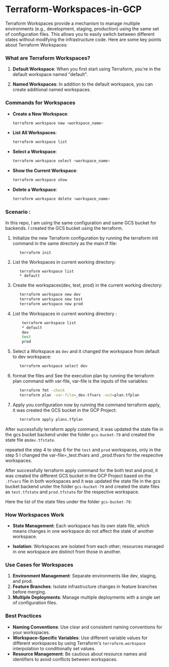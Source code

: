 # Terraform-Workspaces-in-GCP

Terraform Workspaces provide a mechanism to manage multiple environments (e.g., development, staging, production) using the same set of configuration files. This allows you to easily switch between different states without modifying the infrastructure code. Here are some key points about Terraform Workspaces:

### What are Terraform Workspaces?

1. **Default Workspace**: When you first start using Terraform, you're in the default workspace named "default".

2. **Named Workspaces**: In addition to the default workspace, you can create additional named workspaces.

### Commands for Workspaces

- **Create a New Workspace**: 
  ```sh
  terraform workspace new <workspace_name>
  ```
- **List All Workspaces**:
  ```sh
  terraform workspace list
  ```
- **Select a Workspace**:
  ```sh
  terraform workspace select <workspace_name>
  ```
- **Show the Current Workspace**:
  ```sh
  terraform workspace show
  ```
- **Delete a Workspace**:
  ```sh
  terraform workspace delete <workspace_name>
  ```

### Scenario :

In this repo, I am using the same configuration and same GCS bucket for backends. I created the GCS bucket using the terraform.

1. Initialize the new Terraform configuration by running the terraform init command in the same directory as the main.tf file:

    ```
       terraform init
    ```

1. List the Workspaces in current working directory:
  
    ```
       terraform workspace list
       * default
    ```
2. Create the workspaces(dev, test, prod) in the current working directory: 

    ```sh
       terraform workspace new dev
       terraform workspace new test
       terraform workspace new prod
    ```

3. List the Workspaces in current working directory :
  
    ```sh
        terraform workspace list
        * default
        dev
        test
        prod
    ```

4. Select a Workspace as `dev` and it changed the workspace from default to dev workspace:
  
    ```sh
       terraform workspace select dev
    ```


5. format the files and See the execution plan by running the terraform plan command with var-file, var-file is the inputs of the variables:

    ```sh
       terraform fmt -check
       terraform plan -var-file=_dev.tfvars -out=plan.tfplan
    ```

6. Apply you configuration now by running the command terraform apply, it was created the GCS bucket in the GCP Project:

    ```sh
       terraform apply plans.tfplan
    ```

After successfully terraform apply command, it was updated the state file in the gcs bucket backend under the folder `gcs-bucket-79` and created the state file as`dev.tfstate`.

repeated the step 4 to step 6 for the `test` and `prod` workspaces, only in the step 5 I changed the var-file=_test.tfvars and _prod.tfvars for the respective workspaces. 

After successfully terraform apply command for the both test and prod, it was created the different GCS bucket in the GCP Project based on the `.tfvars` file in both workspaces and it was updated the state file in the gcs bucket backend under the folder `gcs-bucket-79` and created the state files as `test.tfstate` and `prod.tfstate` for the respective workspace.

Here the list of the state files under the folder `gcs-bucket-79`:




### How Workspaces Work

- **State Management**: Each workspace has its own state file, which means changes in one workspace do not affect the state of another workspace.

- **Isolation**: Workspaces are isolated from each other; resources managed in one workspace are distinct from those in another.

### Use Cases for Workspaces

1. **Environment Management**: Separate environments like dev, staging, and prod.
2. **Feature Branches**: Isolate infrastructure changes in feature branches before merging.
3. **Multiple Deployments**: Manage multiple deployments with a single set of configuration files.

### Best Practices

- **Naming Conventions**: Use clear and consistent naming conventions for your workspaces.
- **Workspace-Specific Variables**: Use different variable values for different workspaces by using Terraform's `terraform.workspace` interpolation to conditionally set values.
- **Resource Management**: Be cautious about resource names and identifiers to avoid conflicts between workspaces.

